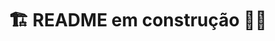 # 🏗️ README em construção 👷🏾

<!-- # <h1 align="center"> ✍🏾 Blogs API 📹🛒 </h1>

[imagem da documentação aqui]
## Descrição:

<p text-align="justify"></p>

## Ferramentas de desenvolvimento:

<div align="left">
<img src="https://cdn.jsdelivr.net/gh/devicons/devicon/icons/docker/docker-original.svg" height="50" alt="Docker_logo"  />
<img src="https://cdn.jsdelivr.net/gh/devicons/devicon/icons/mysql/mysql-original.svg" height="45" alt="Mysql_logo"  />
<img src="https://cdn.jsdelivr.net/gh/devicons/devicon/icons/nodejs/nodejs-original.svg" height="45" alt="NodeJs_logo"  />
<img src="https://cdn.jsdelivr.net/gh/devicons/devicon/icons/express/express-original.svg" height="45" alt="Express_logo"  />
<img src="https://seeklogo.com/images/P/postman-logo-F43375A2EB-seeklogo.com.png" height="45" alt="Postman_logo"  />
<img src="https://seeklogo.com/images/S/swagger-logo-A49F73BAF4-seeklogo.com.png" height="45" alt="Swagger_logo"  />

[Texto aqui!]
</div>

## Consultando a documentação por meio do **Postman**:

Clique e escolha entre **Fork collection** ou **View collection**

[![Run in Postman](https://run.pstmn.io/button.svg)](https://app.getpostman.com/run-collection/22527230-cca31c07-284e-4577-b417-0873f3e491f9?action=collection%2Ffork&collection-url=entityId%3D22527230-cca31c07-284e-4577-b417-0873f3e491f9%26entityType%3Dcollection%26workspaceId%3Dd420281c-c6ee-4fd5-bfa9-080198455738#?env%5BNew%20Environment%5D=W10=)

## Rodando o projeto na sua máquina:

1. Escolha um diretório e clone o repositório utilizando **git clone**:
```
  git clone git@github.com:AirelRibeiro/blogs-api.git
```

2. Acesse o diretório do projeto **store-manager** e instale as dependências:
```
  cd blogs-api
  npm install
```

3. Então rode **npm start** para iniciar a aplicação:
```
  npm start
```

4. Por fim, acesse o projeto via navegador, usando a seguinte url:
```
  http://localhost:3000
```

5. Para acessar a documentação da API, vá para o endpoint **/docs**:
```
  http://localhost:3000/docs
```
-->



